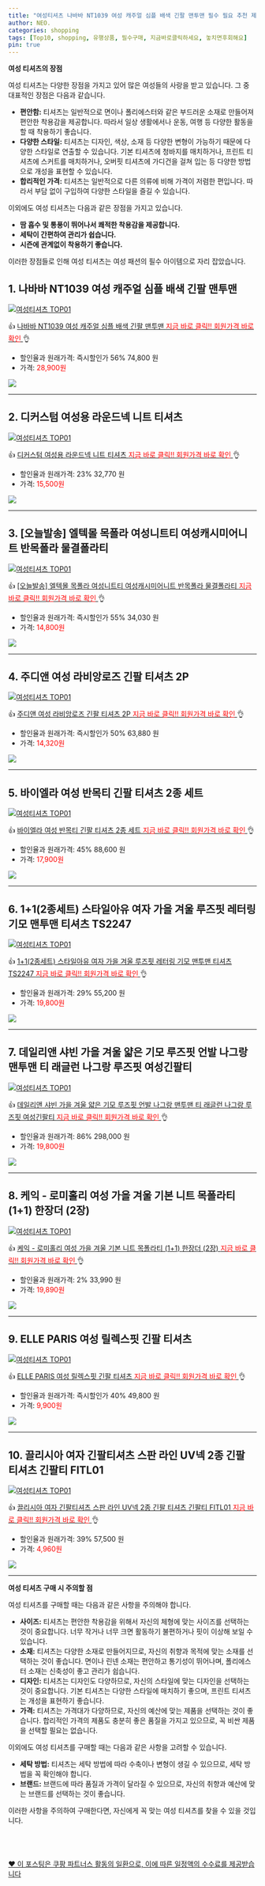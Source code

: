 ```yaml
---
title: "여성티셔츠 나바바 NT1039 여성 캐주얼 심플 배색 긴팔 맨투맨 필수 필요 추천 제품 비교 최저 가격 비교 장점 구매 후기 구매평"
author: NEO.
categories: shopping
tags: [Top10, shopping, 유행상품, 필수구매, 지금바로클릭하세요, 놓치면후회해요]
pin: true
---
```

**여성 티셔츠의 장점**

여성 티셔츠는 다양한 장점을 가지고 있어 많은 여성들의 사랑을 받고 있습니다. 그 중 대표적인 장점은 다음과 같습니다.

* **편안함:** 티셔츠는 일반적으로 면이나 폴리에스터와 같은 부드러운 소재로 만들어져 편안한 착용감을 제공합니다. 따라서 일상 생활에서나 운동, 여행 등 다양한 활동을 할 때 착용하기 좋습니다.
* **다양한 스타일:** 티셔츠는 디자인, 색상, 소재 등 다양한 변형이 가능하기 때문에 다양한 스타일로 연출할 수 있습니다. 기본 티셔츠에 청바지를 매치하거나, 프린트 티셔츠에 스커트를 매치하거나, 오버핏 티셔츠에 가디건을 걸쳐 입는 등 다양한 방법으로 개성을 표현할 수 있습니다.
* **합리적인 가격:** 티셔츠는 일반적으로 다른 의류에 비해 가격이 저렴한 편입니다. 따라서 부담 없이 구입하여 다양한 스타일을 즐길 수 있습니다.

이외에도 여성 티셔츠는 다음과 같은 장점을 가지고 있습니다.

* **땀 흡수 및 통풍이 뛰어나서 쾌적한 착용감을 제공합니다.**
* **세탁이 간편하여 관리가 쉽습니다.**
* **시즌에 관계없이 착용하기 좋습니다.**

이러한 장점들로 인해 여성 티셔츠는 여성 패션의 필수 아이템으로 자리 잡았습니다.

   

## 1. 나바바 NT1039 여성 캐주얼 심플 배색 긴팔 맨투맨

[![여성티셔츠 TOP01](https://thumbnail6.coupangcdn.com/thumbnails/remote/490x490ex/image/vendor_inventory/d00a/0c81c8e07ff7597d40d688e3e544f36714901bac312a924f23f5bd774d8f.jpg)](https://link.coupang.com/re/AFFSDP?lptag=AF3617701&subid=GithubCoopas&pageKey=7605436396&traceid=V0-153&itemId=20129361018&vendorItemId=87464098756)


👍 [나바바 NT1039 여성 캐주얼 심플 배색 긴팔 맨투맨 <font color=red> 지금 바로 클릭!! 회원가격 바로 확인 </font> ](https://link.coupang.com/re/AFFSDP?lptag=AF3617701&subid=GithubCoopas&pageKey=7605436396&traceid=V0-153&itemId=20129361018&vendorItemId=87464098756) 👌 


- 할인율과 원래가격: 즉시할인가 56%  74,800   원
- 가격: <span style='color:red'>28,900원</span>

[![](/discount_price.png)](https://link.coupang.com/re/AFFSDP?lptag=AF3617701&subid=GithubCoopas&pageKey=7605436396&traceid=V0-153&itemId=20129361018&vendorItemId=87464098756)

---


   

## 2. 디커스텀 여성용 라운드넥 니트 티셔츠

[![여성티셔츠 TOP01](https://thumbnail10.coupangcdn.com/thumbnails/remote/490x490ex/image/vendor_inventory/b594/4d48e6dd76fe19e528ebbd93f8be945174fddc7302c82026832157969820.jpg)](https://link.coupang.com/re/AFFSDP?lptag=AF3617701&subid=GithubCoopas&pageKey=6758328914&traceid=V0-153&itemId=15831023923&vendorItemId=83042692326)


👍 [디커스텀 여성용 라운드넥 니트 티셔츠 <font color=red> 지금 바로 클릭!! 회원가격 바로 확인 </font> ](https://link.coupang.com/re/AFFSDP?lptag=AF3617701&subid=GithubCoopas&pageKey=6758328914&traceid=V0-153&itemId=15831023923&vendorItemId=83042692326) 👌 


- 할인율과 원래가격: 23%  32,770   원
- 가격: <span style='color:red'>15,500원</span>

[![](/discount_price.png)](https://link.coupang.com/re/AFFSDP?lptag=AF3617701&subid=GithubCoopas&pageKey=6758328914&traceid=V0-153&itemId=15831023923&vendorItemId=83042692326)

---


   

## 3. [오늘발송] 엘텍몰 목폴라 여성니트티 여성캐시미어니트 반목폴라 물결폴라티

[![여성티셔츠 TOP01](https://thumbnail7.coupangcdn.com/thumbnails/remote/490x490ex/image/vendor_inventory/132b/40811f96a100c55a5904af7055f04643efccb8236ae46f0867b25fed1353.jpg)](https://link.coupang.com/re/AFFSDP?lptag=AF3617701&subid=GithubCoopas&pageKey=6856045443&traceid=V0-153&itemId=16350601525&vendorItemId=83542280901)


👍 [[오늘발송] 엘텍몰 목폴라 여성니트티 여성캐시미어니트 반목폴라 물결폴라티 <font color=red> 지금 바로 클릭!! 회원가격 바로 확인 </font> ](https://link.coupang.com/re/AFFSDP?lptag=AF3617701&subid=GithubCoopas&pageKey=6856045443&traceid=V0-153&itemId=16350601525&vendorItemId=83542280901) 👌 


- 할인율과 원래가격: 즉시할인가 55%  34,030   원
- 가격: <span style='color:red'>14,800원</span>

[![](/discount_price.png)](https://link.coupang.com/re/AFFSDP?lptag=AF3617701&subid=GithubCoopas&pageKey=6856045443&traceid=V0-153&itemId=16350601525&vendorItemId=83542280901)

---


   

## 4. 주디앤 여성 라비앙로즈 긴팔 티셔츠 2P

[![여성티셔츠 TOP01](https://thumbnail9.coupangcdn.com/thumbnails/remote/490x490ex/image/vendor_inventory/d4f9/82fa70ecd79fc89d386bce215ab1a5ba71bd6444045c9173de60eb8abb9a.jpg)](https://link.coupang.com/re/AFFSDP?lptag=AF3617701&subid=GithubCoopas&pageKey=7195897845&traceid=V0-153&itemId=18178017330&vendorItemId=85330343407)


👍 [주디앤 여성 라비앙로즈 긴팔 티셔츠 2P <font color=red> 지금 바로 클릭!! 회원가격 바로 확인 </font> ](https://link.coupang.com/re/AFFSDP?lptag=AF3617701&subid=GithubCoopas&pageKey=7195897845&traceid=V0-153&itemId=18178017330&vendorItemId=85330343407) 👌 


- 할인율과 원래가격: 즉시할인가 50%  63,880   원
- 가격: <span style='color:red'>14,320원</span>

[![](/discount_price.png)](https://link.coupang.com/re/AFFSDP?lptag=AF3617701&subid=GithubCoopas&pageKey=7195897845&traceid=V0-153&itemId=18178017330&vendorItemId=85330343407)

---


   

## 5. 바이엘라 여성 반목티 긴팔 티셔츠 2종 세트

[![여성티셔츠 TOP01](https://thumbnail10.coupangcdn.com/thumbnails/remote/490x490ex/image/vendor_inventory/f730/f219e852af4e106bc83ed208a018ff393a089bfcbba18f954e89f9aad446.jpg)](https://link.coupang.com/re/AFFSDP?lptag=AF3617701&subid=GithubCoopas&pageKey=7687683532&traceid=V0-153&itemId=20549558263&vendorItemId=87574318684)


👍 [바이엘라 여성 반목티 긴팔 티셔츠 2종 세트 <font color=red> 지금 바로 클릭!! 회원가격 바로 확인 </font> ](https://link.coupang.com/re/AFFSDP?lptag=AF3617701&subid=GithubCoopas&pageKey=7687683532&traceid=V0-153&itemId=20549558263&vendorItemId=87574318684) 👌 


- 할인율과 원래가격: 45%  88,600   원
- 가격: <span style='color:red'>17,900원</span>

[![](/discount_price.png)](https://link.coupang.com/re/AFFSDP?lptag=AF3617701&subid=GithubCoopas&pageKey=7687683532&traceid=V0-153&itemId=20549558263&vendorItemId=87574318684)

---


   

## 6. 1+1(2종세트) 스타일아유 여자 가을 겨울 루즈핏 레터링 기모 맨투맨 티셔츠 TS2247

[![여성티셔츠 TOP01](https://thumbnail10.coupangcdn.com/thumbnails/remote/490x490ex/image/vendor_inventory/9ee4/152494d6c72583ecb1da7b42706eb34d8bd8c8a596ae1ce64e31e2884ff4.jpg)](https://link.coupang.com/re/AFFSDP?lptag=AF3617701&subid=GithubCoopas&pageKey=7673346562&traceid=V0-153&itemId=20475746444&vendorItemId=87561559317)


👍 [1+1(2종세트) 스타일아유 여자 가을 겨울 루즈핏 레터링 기모 맨투맨 티셔츠 TS2247 <font color=red> 지금 바로 클릭!! 회원가격 바로 확인 </font> ](https://link.coupang.com/re/AFFSDP?lptag=AF3617701&subid=GithubCoopas&pageKey=7673346562&traceid=V0-153&itemId=20475746444&vendorItemId=87561559317) 👌 


- 할인율과 원래가격: 29%  55,200   원
- 가격: <span style='color:red'>19,800원</span>

[![](/discount_price.png)](https://link.coupang.com/re/AFFSDP?lptag=AF3617701&subid=GithubCoopas&pageKey=7673346562&traceid=V0-153&itemId=20475746444&vendorItemId=87561559317)

---


   

## 7. 데일리앤 샤빈 가을 겨울 얇은 기모 루즈핏 언발 나그랑 맨투맨 티 래글런 나그랑 루즈핏 여성긴팔티

[![여성티셔츠 TOP01](https://thumbnail8.coupangcdn.com/thumbnails/remote/490x490ex/image/vendor_inventory/0e9e/f83e1027445e355dc729d34d8d1031ab1d0e3213c82a3cb039d4c08c9740.jpg)](https://link.coupang.com/re/AFFSDP?lptag=AF3617701&subid=GithubCoopas&pageKey=7704880059&traceid=V0-153&itemId=20638546142&vendorItemId=87730671630)


👍 [데일리앤 샤빈 가을 겨울 얇은 기모 루즈핏 언발 나그랑 맨투맨 티 래글런 나그랑 루즈핏 여성긴팔티 <font color=red> 지금 바로 클릭!! 회원가격 바로 확인 </font> ](https://link.coupang.com/re/AFFSDP?lptag=AF3617701&subid=GithubCoopas&pageKey=7704880059&traceid=V0-153&itemId=20638546142&vendorItemId=87730671630) 👌 


- 할인율과 원래가격: 86%  298,000   원
- 가격: <span style='color:red'>19,800원</span>

[![](/discount_price.png)](https://link.coupang.com/re/AFFSDP?lptag=AF3617701&subid=GithubCoopas&pageKey=7704880059&traceid=V0-153&itemId=20638546142&vendorItemId=87730671630)

---


   

## 8. 케익 - 로미홀리 여성 가을 겨울 기본 니트 목폴라티 (1+1) 한장더 (2장)

[![여성티셔츠 TOP01](https://thumbnail8.coupangcdn.com/thumbnails/remote/490x490ex/image/vendor_inventory/35c1/3d354a300cea905bf09d9620c644c43728aaf9eaacb7048eceee6a914d02.jpg)](https://link.coupang.com/re/AFFSDP?lptag=AF3617701&subid=GithubCoopas&pageKey=6305684015&traceid=V0-153&itemId=13061636903&vendorItemId=87369717288)


👍 [케익 - 로미홀리 여성 가을 겨울 기본 니트 목폴라티 (1+1) 한장더 (2장) <font color=red> 지금 바로 클릭!! 회원가격 바로 확인 </font> ](https://link.coupang.com/re/AFFSDP?lptag=AF3617701&subid=GithubCoopas&pageKey=6305684015&traceid=V0-153&itemId=13061636903&vendorItemId=87369717288) 👌 


- 할인율과 원래가격: 2%  33,990   원
- 가격: <span style='color:red'>19,890원</span>

[![](/discount_price.png)](https://link.coupang.com/re/AFFSDP?lptag=AF3617701&subid=GithubCoopas&pageKey=6305684015&traceid=V0-153&itemId=13061636903&vendorItemId=87369717288)

---


   

## 9. ELLE PARIS 여성 릴렉스핏 긴팔 티셔츠

[![여성티셔츠 TOP01](https://thumbnail6.coupangcdn.com/thumbnails/remote/490x490ex/image/retail/images/546817895917102-f42f2e58-e569-429a-bf71-9438f5ade14a.jpg)](https://link.coupang.com/re/AFFSDP?lptag=AF3617701&subid=GithubCoopas&pageKey=6659803470&traceid=V0-153&itemId=15283715745&vendorItemId=82504199793)


👍 [ELLE PARIS 여성 릴렉스핏 긴팔 티셔츠 <font color=red> 지금 바로 클릭!! 회원가격 바로 확인 </font> ](https://link.coupang.com/re/AFFSDP?lptag=AF3617701&subid=GithubCoopas&pageKey=6659803470&traceid=V0-153&itemId=15283715745&vendorItemId=82504199793) 👌 


- 할인율과 원래가격: 즉시할인가 40%  49,800   원
- 가격: <span style='color:red'>9,900원</span>

[![](/discount_price.png)](https://link.coupang.com/re/AFFSDP?lptag=AF3617701&subid=GithubCoopas&pageKey=6659803470&traceid=V0-153&itemId=15283715745&vendorItemId=82504199793)

---


   

## 10. 끌리시아 여자 긴팔티셔츠 스판 라인 UV넥 2종 긴팔 티셔츠 긴팔티 FITL01

[![여성티셔츠 TOP01](https://thumbnail7.coupangcdn.com/thumbnails/remote/490x490ex/image/vendor_inventory/b040/9c912ccfabe61dc4c8d720e49f1ba1278a282a0da20b17c874d2e832e821.jpg)](https://link.coupang.com/re/AFFSDP?lptag=AF3617701&subid=GithubCoopas&pageKey=7687496624&traceid=V0-153&itemId=20548460791&vendorItemId=87624761560)


👍 [끌리시아 여자 긴팔티셔츠 스판 라인 UV넥 2종 긴팔 티셔츠 긴팔티 FITL01 <font color=red> 지금 바로 클릭!! 회원가격 바로 확인 </font> ](https://link.coupang.com/re/AFFSDP?lptag=AF3617701&subid=GithubCoopas&pageKey=7687496624&traceid=V0-153&itemId=20548460791&vendorItemId=87624761560) 👌 


- 할인율과 원래가격: 39%  57,500   원
- 가격: <span style='color:red'>4,960원</span>

[![](/discount_price.png)](https://link.coupang.com/re/AFFSDP?lptag=AF3617701&subid=GithubCoopas&pageKey=7687496624&traceid=V0-153&itemId=20548460791&vendorItemId=87624761560)

---
**여성 티셔츠 구매 시 주의할 점**

여성 티셔츠를 구매할 때는 다음과 같은 사항을 주의해야 합니다.

* **사이즈:** 티셔츠는 편안한 착용감을 위해서 자신의 체형에 맞는 사이즈를 선택하는 것이 중요합니다. 너무 작거나 너무 크면 활동하기 불편하거나 핏이 이상해 보일 수 있습니다.
* **소재:** 티셔츠는 다양한 소재로 만들어지므로, 자신의 취향과 목적에 맞는 소재를 선택하는 것이 좋습니다. 면이나 린넨 소재는 편안하고 통기성이 뛰어나며, 폴리에스터 소재는 신축성이 좋고 관리가 쉽습니다.
* **디자인:** 티셔츠는 디자인도 다양하므로, 자신의 스타일에 맞는 디자인을 선택하는 것이 중요합니다. 기본 티셔츠는 다양한 스타일에 매치하기 좋으며, 프린트 티셔츠는 개성을 표현하기 좋습니다.
* **가격:** 티셔츠는 가격대가 다양하므로, 자신의 예산에 맞는 제품을 선택하는 것이 좋습니다. 합리적인 가격의 제품도 충분히 좋은 품질을 가지고 있으므로, 꼭 비싼 제품을 선택할 필요는 없습니다.

이외에도 여성 티셔츠를 구매할 때는 다음과 같은 사항을 고려할 수 있습니다.

* **세탁 방법:** 티셔츠는 세탁 방법에 따라 수축이나 변형이 생길 수 있으므로, 세탁 방법을 꼭 확인해야 합니다.
* **브랜드:** 브랜드에 따라 품질과 가격이 달라질 수 있으므로, 자신의 취향과 예산에 맞는 브랜드를 선택하는 것이 좋습니다.

이러한 사항을 주의하여 구매한다면, 자신에게 꼭 맞는 여성 티셔츠를 찾을 수 있을 것입니다.<br><br><br><br><br> [ ❤  이 포스팅은 쿠팡 파트너스 활동의 일환으로, 이에 따른 일정액의 수수료를 제공받습니다](https://link.coupang.com/a/bcEFyh)